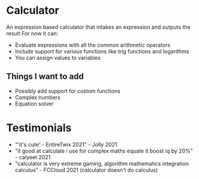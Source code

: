 # Calculator
 An expression based calculator that intakes an expression and outputs the result
 For now it can:
- Evaluate expressions with all the common arithmetic operators
- Include support for various functions like trig functions and logarithms 
- You can assign values to variables
 
## Things I want to add

 - Possibly add support for custom functions
 - Complex numbers
 - Equation solver


# Testimonials 
 - "'it's cute' - EntireTwix 2021" - Jolly 2021
 - "it good at calculate i use for complex maths equate it boost iq by 20%" - calyeet 2021
 - "calculator is very extreme gaming, algorithm mathematics integration calculus" - FCCloud 2021 (calculator doesn't do calculus)
 

